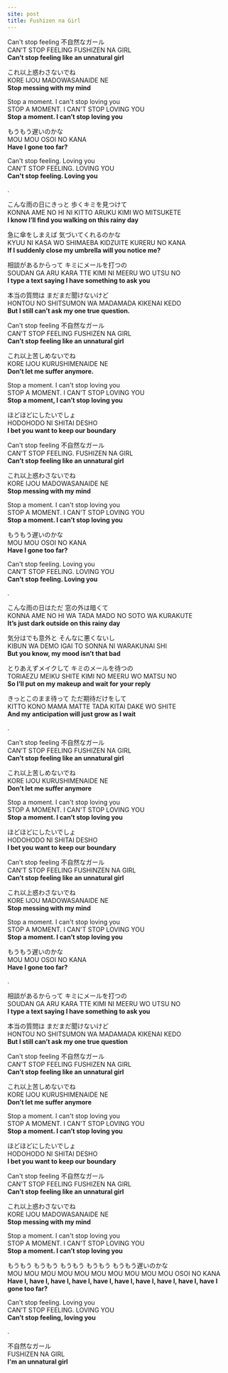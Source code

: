 ```yaml
---
site: post
title: Fushizen na Girl
---
```


Can't stop feeling 不自然なガール  
CAN'T STOP FEELING FUSHIZEN NA GIRL  
**Can’t stop feeling like an unnatural girl**

これ以上惑わさないでね  
KORE IJOU MADOWASANAIDE NE  
**Stop messing with my mind**

Stop a moment. I can't stop loving you  
STOP A MOMENT. I CAN'T STOP LOVING YOU  
**Stop a moment. I can’t stop loving you**

もうもう遅いのかな  
MOU MOU OSOI NO KANA  
**Have I gone too far?**

Can't stop feeling. Loving you  
CAN'T STOP FEELING. LOVING YOU  
**Can't stop feeling. Loving you**

.  
  
こんな雨の日にきっと 歩くキミを見つけて  
KONNA AME NO HI NI KITTO ARUKU KIMI WO MITSUKETE  
**I know I’ll find you walking on this rainy day**

急に傘をしまえば 気づいてくれるのかな  
KYUU NI KASA WO SHIMAEBA KIDZUITE KURERU NO KANA  
**If I suddenly close my umbrella will you notice me?**

相談があるからって キミにメールを打つの  
SOUDAN GA ARU KARA TTE KIMI NI MEERU WO UTSU NO  
**I type a text saying I have something to ask you**

本当の質問は まだまだ聞けないけど  
HONTOU NO SHITSUMON WA MADAMADA KIKENAI KEDO  
**But I still can’t ask my one true question.**

Can't stop feeling 不自然なガール  
CAN'T STOP FEELING FUSHIZEN NA GIRL  
**Can’t stop feeling like an unnatural girl**

これ以上苦しめないでね  
KORE IJOU KURUSHIMENAIDE NE  
**Don’t let me suffer anymore.**

Stop a moment. I can't stop loving you  
STOP A MOMENT. I CAN'T STOP LOVING YOU  
**Stop a moment, I can’t stop loving you**

ほどほどにしたいでしょ  
HODOHODO NI SHITAI DESHO  
**I bet you want to keep our boundary**

Can't stop feeling 不自然なガール  
CAN'T STOP FEELING. FUSHIZEN NA GIRL  
**Can’t stop feeling like an unnatural girl**

これ以上惑わさないでね  
KORE IJOU MADOWASANAIDE NE  
**Stop messing with my mind**

Stop a moment. I can't stop loving you  
STOP A MOMENT. I CAN'T STOP LOVING YOU  
**Stop a moment. I can’t stop loving you**

もうもう遅いのかな  
MOU MOU OSOI NO KANA  
**Have I gone too far?**

Can't stop feeling. Loving you  
CAN'T STOP FEELING. LOVING YOU  
**Can’t stop feeling. Loving you**

.  
  
こんな雨の日はただ 窓の外は暗くて  
KONNA AME NO HI WA TADA MADO NO SOTO WA KURAKUTE  
**It’s just dark outside on this rainy day**

気分はでも意外と そんなに悪くないし  
KIBUN WA DEMO IGAI TO SONNA NI WARAKUNAI SHI  
**But you know, my mood isn’t that bad**

とりあえずメイクして キミのメールを待つの  
TORIAEZU MEIKU SHITE KIMI NO MEERU WO MATSU NO  
**So I’ll put on my makeup and wait for your reply**

きっとこのまま待って ただ期待だけをして  
KITTO KONO MAMA MATTE TADA KITAI DAKE WO SHITE  
**And my anticipation will just grow as I wait**

.  
  
Can't stop feeling 不自然なガール  
CAN'T STOP FEELING FUSHIZEN NA GIRL  
**Can’t stop feeling like an unnatural girl**

これ以上苦しめないでね  
KORE IJOU KURUSHIMENAIDE NE  
**Don’t let me suffer anymore**

Stop a moment. I can't stop loving you  
STOP A MOMENT. I CAN'T STOP LOVING YOU  
**Stop a moment. I can’t stop loving you**

ほどほどにしたいでしょ  
HODOHODO NI SHITAI DESHO  
**I bet you want to keep our boundary**

Can't stop feeling 不自然なガール  
CAN'T STOP FEELING FUSHINZEN NA GIRL  
**Can’t stop feeling like an unnatural girl**

これ以上惑わさないでね  
KORE IJOU MADOWASANAIDE NE  
**Stop messing with my mind**

Stop a moment. I can't stop loving you  
STOP A MOMENT. I CAN'T STOP LOVING YOU  
**Stop a moment. I can’t stop loving you**

もうもう遅いのかな  
MOU MOU OSOI NO KANA  
**Have I gone too far?**

.  
  
相談があるからって キミにメールを打つの  
SOUDAN GA ARU KARA TTE KIMI NI MEERU WO UTSU NO  
**I type a text saying I have something to ask you**

本当の質問は まだまだ聞けないけど  
HONTOU NO SHITSUMON WA MADAMADA KIKENAI KEDO  
**But I still can’t ask my one true question**

Can't stop feeling 不自然なガール  
CAN'T STOP FEELING FUSHIZEN NA GIRL  
**Can’t stop feeling like an unnatural girl**

これ以上苦しめないでね  
KORE IJOU KURUSHIMENAIDE NE  
**Don’t let me suffer anymore**

Stop a moment. I can't stop loving you  
STOP A MOMENT. I CAN'T STOP LOVING YOU  
**Stop a moment. I can’t stop loving you**

ほどほどにしたいでしょ  
HODOHODO NI SHITAI DESHO  
**I bet you want to keep our boundary**

Can't stop feeling 不自然なガール  
CAN'T STOP FEELING FUSHIZEN NA GIRL  
**Can’t stop feeling like an unnatural girl**

これ以上惑わさないでね  
KORE IJOU MADOWASANAIDE NE  
**Stop messing with my mind**

Stop a moment. I can't stop loving you  
STOP A MOMENT. I CAN'T STOP LOVING YOU  
**Stop a moment. I can’t stop loving you**

もうもう もうもう もうもう もうもう もうもう遅いのかな  
MOU MOU MOU MOU MOU MOU MOU MOU MOU MOU OSOI NO KANA  
**Have I, have I, have I, have I, have I, have I, have I, have I, have I, have I gone too far?**

Can't stop feeling. Loving you  
CAN'T STOP FEELING. LOVING YOU  
**Can’t stop feeling, loving you**

.  
  
不自然なガール  
FUSHIZEN NA GIRL  
**I'm an unnatural girl**

